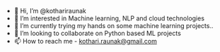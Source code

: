 - 👋 Hi, I’m @kothariraunak
- 👀 I’m interested in Machine learning, NLP and cloud technologies
- 🌱 I’m currently trying my hands on some machine learning projects..
- 💞️ I’m looking to collaborate on Python based ML projects
- 📫 How to reach me - kothari.raunak@gmail.com

<!---
kothariraunak/kothariraunak is a ✨ special ✨ repository because its `README.md` (this file) appears on your GitHub profile.
You can click the Preview link to take a look at your changes.
--->
